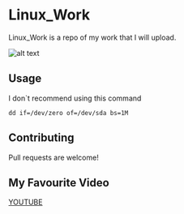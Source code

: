 # Linux_Work

Linux_Work is a repo of my work that I will upload.

![alt text](https://images.app.goo.gl/X4shE8cdcMstXyz87)

## Usage
I don`t recommend using this command

```
dd if=/dev/zero of=/dev/sda bs=1M
```

## Contributing
Pull requests are welcome!

## My Favourite Video
[YOUTUBE](https://www.youtube.com/watch?v=vS_a8Edde8k)
